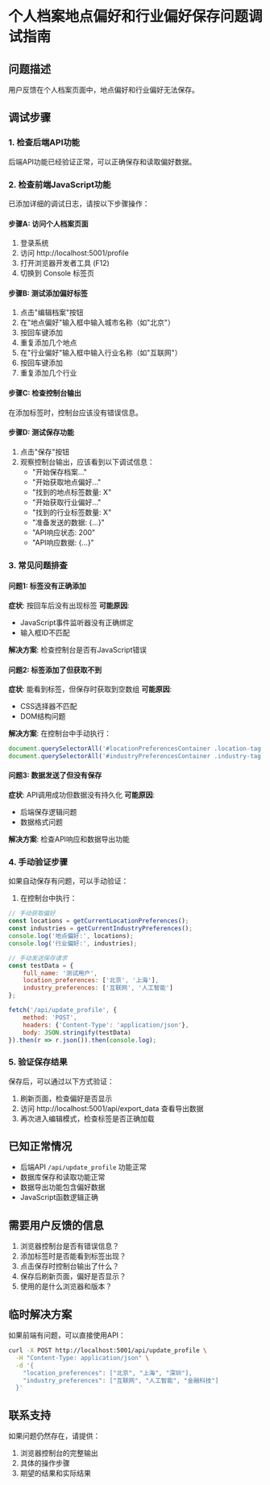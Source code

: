 # 个人档案地点偏好和行业偏好保存问题调试指南

## 问题描述
用户反馈在个人档案页面中，地点偏好和行业偏好无法保存。

## 调试步骤

### 1. 检查后端API功能
后端API功能已经验证正常，可以正确保存和读取偏好数据。

### 2. 检查前端JavaScript功能
已添加详细的调试日志，请按以下步骤操作：

#### 步骤A: 访问个人档案页面
1. 登录系统
2. 访问 http://localhost:5001/profile
3. 打开浏览器开发者工具 (F12)
4. 切换到 Console 标签页

#### 步骤B: 测试添加偏好标签
1. 点击"编辑档案"按钮
2. 在"地点偏好"输入框中输入城市名称（如"北京"）
3. 按回车键添加
4. 重复添加几个地点
5. 在"行业偏好"输入框中输入行业名称（如"互联网"）
6. 按回车键添加
7. 重复添加几个行业

#### 步骤C: 检查控制台输出
在添加标签时，控制台应该没有错误信息。

#### 步骤D: 测试保存功能
1. 点击"保存"按钮
2. 观察控制台输出，应该看到以下调试信息：
   - "开始保存档案..."
   - "开始获取地点偏好..."
   - "找到的地点标签数量: X"
   - "开始获取行业偏好..."
   - "找到的行业标签数量: X"
   - "准备发送的数据: {...}"
   - "API响应状态: 200"
   - "API响应数据: {...}"

### 3. 常见问题排查

#### 问题1: 标签没有正确添加
**症状**: 按回车后没有出现标签
**可能原因**: 
- JavaScript事件监听器没有正确绑定
- 输入框ID不匹配

**解决方案**: 
检查控制台是否有JavaScript错误

#### 问题2: 标签添加了但获取不到
**症状**: 能看到标签，但保存时获取到空数组
**可能原因**: 
- CSS选择器不匹配
- DOM结构问题

**解决方案**: 
在控制台中手动执行：
```javascript
document.querySelectorAll('#locationPreferencesContainer .location-tag')
document.querySelectorAll('#industryPreferencesContainer .industry-tag')
```

#### 问题3: 数据发送了但没有保存
**症状**: API调用成功但数据没有持久化
**可能原因**: 
- 后端保存逻辑问题
- 数据格式问题

**解决方案**: 
检查API响应和数据导出功能

### 4. 手动验证步骤

如果自动保存有问题，可以手动验证：

1. 在控制台中执行：
```javascript
// 手动获取偏好
const locations = getCurrentLocationPreferences();
const industries = getCurrentIndustryPreferences();
console.log('地点偏好:', locations);
console.log('行业偏好:', industries);

// 手动发送保存请求
const testData = {
    full_name: '测试用户',
    location_preferences: ['北京', '上海'],
    industry_preferences: ['互联网', '人工智能']
};

fetch('/api/update_profile', {
    method: 'POST',
    headers: {'Content-Type': 'application/json'},
    body: JSON.stringify(testData)
}).then(r => r.json()).then(console.log);
```

### 5. 验证保存结果

保存后，可以通过以下方式验证：

1. 刷新页面，检查偏好是否显示
2. 访问 http://localhost:5001/api/export_data 查看导出数据
3. 再次进入编辑模式，检查标签是否正确加载

## 已知正常情况

- 后端API `/api/update_profile` 功能正常
- 数据库保存和读取功能正常
- 数据导出功能包含偏好数据
- JavaScript函数逻辑正确

## 需要用户反馈的信息

1. 浏览器控制台是否有错误信息？
2. 添加标签时是否能看到标签出现？
3. 点击保存时控制台输出了什么？
4. 保存后刷新页面，偏好是否显示？
5. 使用的是什么浏览器和版本？

## 临时解决方案

如果前端有问题，可以直接使用API：

```bash
curl -X POST http://localhost:5001/api/update_profile \
  -H "Content-Type: application/json" \
  -d '{
    "location_preferences": ["北京", "上海", "深圳"],
    "industry_preferences": ["互联网", "人工智能", "金融科技"]
  }'
```

## 联系支持

如果问题仍然存在，请提供：
1. 浏览器控制台的完整输出
2. 具体的操作步骤
3. 期望的结果和实际结果
